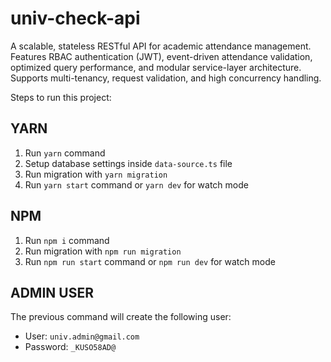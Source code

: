 # univ-check-api
A scalable, stateless RESTful API for academic attendance management. Features RBAC authentication (JWT), event-driven attendance validation, optimized query performance, and modular service-layer architecture. Supports multi-tenancy, request validation, and high concurrency handling.

Steps to run this project:

## YARN
1. Run `yarn` command
2. Setup database settings inside `data-source.ts` file
3. Run migration with `yarn migration`
3. Run `yarn start` command or `yarn dev` for watch mode

## NPM
1. Run `npm i` command
2. Run migration with `npm run migration`
3. Run `npm run start` command or `npm run dev` for watch mode

## ADMIN USER
The previous command will create the following user:

- User: `univ.admin@gmail.com`
- Password: `_KUSO58AD@`
